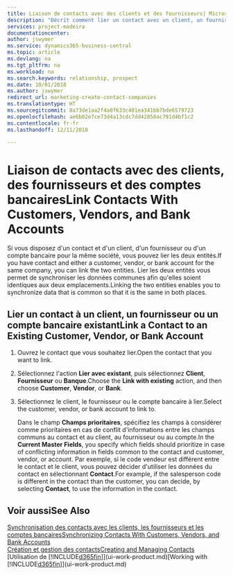 ```yaml
---
title: Liaison de contacts avec des clients et des fournisseurs| Microsoft Docs
description: "Décrit comment lier un contact avec un client, un fournisseur, ou un compte bancaire de la même société, afin de pouvoir synchroniser les données communes."
services: project-madeira
documentationcenter: 
author: jswymer
ms.service: dynamics365-business-central
ms.topic: article
ms.devlang: na
ms.tgt_pltfrm: na
ms.workload: na
ms.search.keywords: relationship, prospect
ms.date: 10/01/2018
ms.author: jswymer
redirect_url: marketing-create-contact-companies
ms.translationtype: HT
ms.sourcegitcommit: 8a73de1aa2f4a0f633c401ea341bb7bde6579723
ms.openlocfilehash: ae6b02e7ce73d4a13cdc7dd42858ac791d4bf1c2
ms.contentlocale: fr-fr
ms.lasthandoff: 12/11/2018

---
```

# <a name="link-contacts-with-customers-vendors-and-bank-accounts"></a><span data-ttu-id="ed4b0-103">Liaison de contacts avec des clients, des fournisseurs et des comptes bancaires</span><span class="sxs-lookup"><span data-stu-id="ed4b0-103">Link Contacts With Customers, Vendors, and Bank Accounts</span></span>
<span data-ttu-id="ed4b0-104">Si vous disposez d'un contact et d'un client, d'un fournisseur ou d'un compte bancaire pour la même société, vous pouvez lier les deux entités.</span><span class="sxs-lookup"><span data-stu-id="ed4b0-104">If you have contact and either a customer, vendor, or bank account for the same company, you can link the two entities.</span></span> <span data-ttu-id="ed4b0-105">Lier les deux entités vous permet de synchroniser les données communes afin qu'elles soient identiques aux deux emplacements.</span><span class="sxs-lookup"><span data-stu-id="ed4b0-105">Linking the two entities enables you to synchronize data that is common so that it is the same in both places.</span></span>

## <a name="link-a-contact-to-an-existing-customer-vendor-or-bank-account"></a><span data-ttu-id="ed4b0-106">Lier un contact à un client, un fournisseur ou un compte bancaire existant</span><span class="sxs-lookup"><span data-stu-id="ed4b0-106">Link a Contact to an Existing Customer, Vendor, or Bank Account</span></span>
1. <span data-ttu-id="ed4b0-107">Ouvrez le contact que vous souhaitez lier.</span><span class="sxs-lookup"><span data-stu-id="ed4b0-107">Open the contact that you want to link.</span></span>
2. <span data-ttu-id="ed4b0-108">Sélectionnez l'action **Lier avec existant**, puis sélectionnez **Client**, **Fournisseur** ou **Banque**.</span><span class="sxs-lookup"><span data-stu-id="ed4b0-108">Choose the **Link with existing** action, and then choose **Customer**, **Vendor**, or **Bank**.</span></span>
3. <span data-ttu-id="ed4b0-109">Sélectionnez le client, le fournisseur ou le compte bancaire à lier.</span><span class="sxs-lookup"><span data-stu-id="ed4b0-109">Select the customer, vendor, or bank account to link to.</span></span>

   <span data-ttu-id="ed4b0-110">Dans le champ **Champs prioritaires**, spécifiez les champs à considérer comme prioritaires en cas de conflit d'informations entre les champs communs au contact et au client, au fournisseur ou au compte.</span><span class="sxs-lookup"><span data-stu-id="ed4b0-110">In the **Current Master Fields**, you specify which fields should prioritize in case of conflicting information in fields common to the contact and customer, vendor, or account.</span></span> <span data-ttu-id="ed4b0-111">Par exemple, si le code vendeur est différent entre le contact et le client, vous pouvez décider d'utiliser les données du contact en sélectionnant **Contact**.</span><span class="sxs-lookup"><span data-stu-id="ed4b0-111">For example, if the salesperson code is different in the contact than the customer, you can decide, by selecting **Contact**, to use the information in the contact.</span></span>

## <a name="see-also"></a><span data-ttu-id="ed4b0-112">Voir aussi</span><span class="sxs-lookup"><span data-stu-id="ed4b0-112">See Also</span></span>
[<span data-ttu-id="ed4b0-113">Synchronisation des contacts avec les clients, les fournisseurs et les comptes bancaires</span><span class="sxs-lookup"><span data-stu-id="ed4b0-113">Synchronizing Contacts With Customers, Vendors, and Bank Accounts</span></span>](marketing-synchronize-contacts-customers-vendors-bank-accounts.md)  
[<span data-ttu-id="ed4b0-114">Création et gestion des contacts</span><span class="sxs-lookup"><span data-stu-id="ed4b0-114">Creating and Managing Contacts</span></span>](marketing-contacts.md)  
<span data-ttu-id="ed4b0-115">[Utilisation de [!INCLUDE[d365fin](includes/d365fin_md.md)]](ui-work-product.md)</span><span class="sxs-lookup"><span data-stu-id="ed4b0-115">[Working with [!INCLUDE[d365fin](includes/d365fin_md.md)]](ui-work-product.md)</span></span>  

